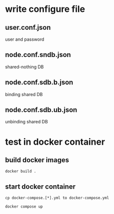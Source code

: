 # write configure file

## user.conf.json

user and password

## node.conf.sndb.json

shared-nothing DB

## node.conf.sdb.b.json

binding shared DB

## node.conf.sdb.ub.json

unbinding shared DB

# test in docker container

## build docker images

    docker build .

## start docker container

    cp docker-compose.[*].yml to docker-compose.yml

    docker compose up 

##             